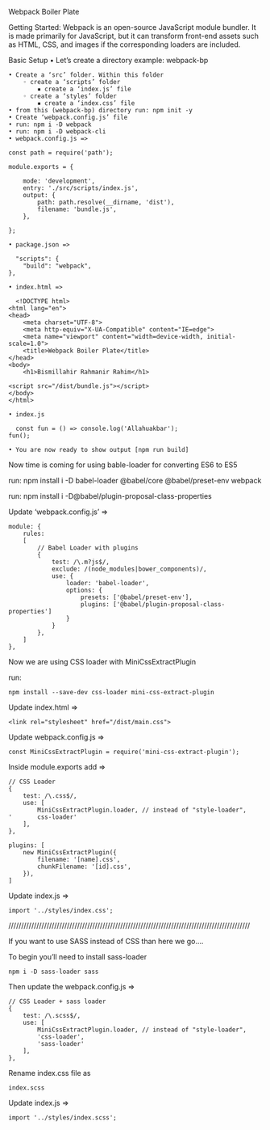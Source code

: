 Webpack Boiler Plate

Getting Started: 
Webpack is an open-source JavaScript module bundler. It is made primarily for JavaScript, but it can transform front-end assets such as HTML, CSS, and images if the corresponding loaders are included.

Basic Setup
    • Let’s create a directory example: webpack-bp
    
    • Create a ‘src’ folder. Within this folder
        ◦ create a ‘scripts’ folder
            ▪ create a ‘index.js’ file
        ◦ create a ‘styles’ folder
            ▪ create a ‘index.css’ file
    • from this (webpack-bp) directory run: npm init -y
    • Create ‘webpack.config.js’ file
    • run: npm i -D webpack 
    • run: npm i -D webpack-cli
    • webpack.config.js => 
      
	const path = require('path');

	module.exports = {

		mode: 'development',
		entry: './src/scripts/index.js',
		output: {
			path: path.resolve(__dirname, 'dist'),
			filename: 'bundle.js',
		},

	};

    • package.json =>
      
      "scripts": {
		"build": "webpack",
	},

    • index.html =>
      
      <!DOCTYPE html>
	<html lang="en">
	<head>
		<meta charset="UTF-8">
		<meta http-equiv="X-UA-Compatible" content="IE=edge">
		<meta name="viewport" content="width=device-width, initial-scale=1.0">
		<title>Webpack Boiler Plate</title>
	</head>
	<body>
		<h1>Bismillahir Rahmanir Rahim</h1>

	<script src="/dist/bundle.js"></script>
	</body>
	</html>

    • index.js
      
      const fun = () => console.log('Allahuakbar');
	fun();

    • You are now ready to show output [npm run build]
    
Now time is coming for using bable-loader for converting ES6 to ES5

run: 
	npm install i -D babel-loader @babel/core @babel/preset-env webpack
	
run:
	npm install i -D@babel/plugin-proposal-class-properties


Update ‘webpack.config.js’ =>

	module: {
		rules: 
		[
			// Babel Loader with plugins
			{
				test: /\.m?js$/,
				exclude: /(node_modules|bower_components)/,
				use: {
					loader: 'babel-loader',
					options: {
						presets: ['@babel/preset-env'],
						plugins: ['@babel/plugin-proposal-class-properties']
					}
				}
			},
		]
	},
	
	
Now we are using CSS loader with MiniCssExtractPlugin

run: 

	npm install --save-dev css-loader mini-css-extract-plugin
	
Update index.html =>

	<link rel="stylesheet" href="/dist/main.css">

Update webpack.config.js =>

	const MiniCssExtractPlugin = require('mini-css-extract-plugin');

Inside module.exports  add =>

	// CSS Loader
	{
		test: /\.css$/,
		use: [
			MiniCssExtractPlugin.loader, // instead of "style-loader",
	'		css-loader'
		],
	},

	plugins: [
		new MiniCssExtractPlugin({
			filename: '[name].css',
			chunkFilename: '[id].css',
		}),
	]

Update index.js =>

	import '../styles/index.css';

///////////////////////////////////////////////////////////////////////////////////////////////

If you want to use SASS instead of CSS than here we go….

To begin you’ll need to install sass-loader 

	npm i -D sass-loader sass

Then update the webpack.config.js =>

	// CSS Loader + sass loader
	{
		test: /\.scss$/,
		use: [
			MiniCssExtractPlugin.loader, // instead of "style-loader",
			'css-loader',
			'sass-loader'
		],
	},

Rename index.css file  as
	
	index.scss 

Update index.js =>

	import '../styles/index.scss';
